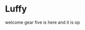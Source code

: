 # Luffy
welcome
gear five is here and it is op 
 
 
     
  
        
                            
                            
                                        
                                                            
                                   
                                    
                      
           
     
 
